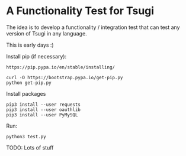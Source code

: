 
A Functionality Test for Tsugi
==============================

The idea is to develop a functionality / integration test that can
test any version of Tsugi in any language.

This is early days :)

Install pip (if necessary):

    https://pip.pypa.io/en/stable/installing/

    curl -O https://bootstrap.pypa.io/get-pip.py
    python get-pip.py

Install packages

    pip3 install --user requests
    pip3 install --user oauthlib
    pip3 install --user PyMySQL

Run:

    python3 test.py

TODO: Lots of stuff
